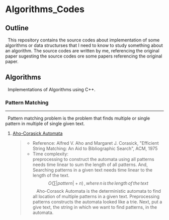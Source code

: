 
# Algorithms_Codes

## Outline

&nbsp;&nbsp;This repository contains the source codes about implementation of some algorithms or data structurses that I need to know to study something about an algorithm. The source codes are written by me, referencing the original paper sugesting the source codes ore some papers referencing the original paper.

## Algorithms
&nbsp;&nbsp;Implementations of Algorithms using C++.
### Pattern Matching
---
&nbsp;&nbsp;Pattern matching problem is the problem that finds multiple or single pattern in multiple of single given text.
1. [Aho-Corasick Automata](https://github.com/unsik6/Algorithms_Codes/tree/main/01_Algorithms/01_Pattern_Matching/01_Aho-Corasick_Automata)
	> - Reference: Alfred V. Aho and Margaret J. Corasick, "Efficient String Matching: An Aid to Bibliographic Search", ACM, 1975
	> - Time complexity: <br/>preprocessing to construct the automata using all patterns needs time linear to sum the length of all patterns. And, Searching patterns in a given text needs time linear to the length of the text. $$O(\sum{|pattern|}  + n)\,,where\,n\,is\,the\,length\,of\,the\,text$$
	> &nbsp;&nbsp; Aho-Corasck Automata is the deterministic automata to find all location of multiple patterns in a given text. Preprocessing patterns constructs the automata looked like a trie. Next, put a give text, the string in which we want to find patterns, in the automata.
<br/>

